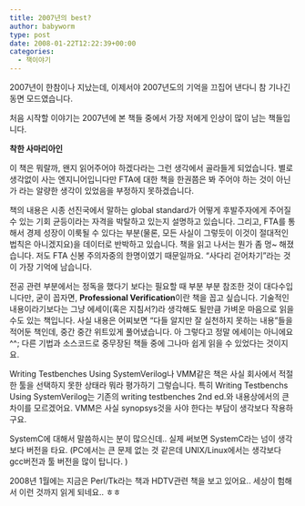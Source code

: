 ```yaml
---
title: 2007년의 best?
author: babyworm
type: post
date: 2008-01-22T12:22:39+00:00
categories:
  - 책이야기
---
```

2007년이 한참이나 지났는데, 이제서야 2007년도의 기억을 끄집어 낸다니 참 기나긴 동면 모드였습니다.

처음 시작할 이야기는 2007년에 본 책들 중에서 가장 저에게 인상이 많이 남는 책들입니다.

**착한 사마리아인**

이 책은 뭐랄까, 왠지 읽어주어야 하겠다라는 그런 생각에서 골라들게 되었습니다. 별로 생각없이 사는 엔지니어입니다만 FTA에 대한 책을 한권쯤은 봐 주어야 하는 것이 아닌가 라는 알량한 생각이 있었음을 부정하지 못하겠습니다.

책의 내용은 시종 선진국에서 말하는 global standard가 어떻게 후발주자에게 주어질 수 있는 기회 균등이라는 자격을 박탈하고 있는지 설명하고 있습니다. 그리고, FTA를 통해서 경제 성장이 이룩될 수 있다는 부분(물론, 모든 사실이 그렇듯이 이것이 절대적인 법칙은 아니겠지요)을 데이터로 반박하고 있습니다. 책을 읽고 나서는 뭔가 좀 멍~ 해졌습니다. 저도 FTA 신봉 주의자중의 한명이였기 때문일까요. “사다리 걷어차기”라는 것이 가장 기억에 남습니다.

전공 관련 부분에서는 정독을 했다기 보다는 필요할 때 부분 부분 참조한 것이 대다수입니다만, 굳이 꼽자면, **Professional Verification**이란 책을 꼽고 싶습니다. 기술적인 내용이라기보다는 그냥 에세이(혹은 지침서?)라 생각해도 될만큼 가벼운 마음으로 읽을 수도 있는 책입니다. 사실 내용은 어찌보면 “다들 알지만 잘 실천하지 못하는 내용”들을 적어둔 책인데, 중간 중간 위트있게 풀어냈습니다. 아 그렇다고 정말 에세이는 아니에요 ^^; 다른 기법과 소스코드로 중무장된 책들 중에 그나마 쉽게 읽을 수 있었다는 것이지요.

Writing Testbenches Using SystemVerilog나 VMM같은 책은 사실 회사에서 적절한 툴을 선택하지 못한 상태라 뭐라 평가하기 그렇습니다. 특히 Writing Testbenchs Using SystemVerilog는 기존의 writing testbenches 2nd ed.와 내용상에서의 큰 차이를 모르겠어요. VMM은 사실 synopsys것을 사야 한다는 부담이 생각보다 작용하구요.

SystemC에 대해서 말씀하시는 분이 많으신데.. 실제 써보면 SystemC라는 넘이 생각보다 버전을 타요. (PC에서는 큰 문제 없는 것 같은데 UNIX/Linux에서는 생각보다 gcc버전과 툴 버전을 많이 탑니다. )<br>
<!-- Tag links generated by Zoundry Blog Writer. Do not manually edit. http://www.zoundry.com -->

2008년 1월에는 지금은 Perl/Tk라는 책과 HDTV관련 책을 보고 있어요.. 세상이 험해서 이런 것까지 읽게 되네요.. ㅎㅎ
